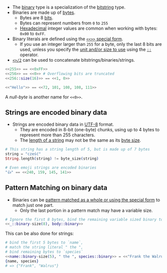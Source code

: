 - The [binary][binary] type is a specialization of the [bitstring][bitstring] type.
- Binaries are made up of [bytes][wiki-byte].
  - Bytes are 8 [bits][wiki-bit].
  - Bytes can represent numbers from `0` to `255`
  - [Hexadecimal][wiki-hexadecimal] integer values are common when working with bytes: `0x00` to `0xFF`.
- Binary literals are defined using the [`<<>>` special form][special-form].
  - If you use an integer larger than `255` for a byte, only the last 8 bits are used, unless you specify the [unit and/or size to use][bin-size] using the [`::`][type-operator] operator.
- [`<>/2`][bin-concat] can be used to concatenate bitstrings/binaries/strings.

```elixir
<<255>> == <<0xFF>>
<<256>> == <<0>> # Overflowing bits are truncated
<<256::size(16)>> == <<1, 0>>

<<"Hello">> == <<72, 101, 108, 108, 111>>
```

A _null-byte_ is another name for `<<0>>`.

## Strings are encoded binary data

- Strings are encoded binary data in [UTF-8][wiki-utf8] format.
  - They are encoded in 8-bit (one-byte) chunks, using up to 4 bytes to represent more than 255 characters.
  - The [length of a string][string-length] may not be the same as its [byte size][byte-size].

```elixir
# This string has a string length of 5, but is made up of 7 bytes
string = "cześć"
String.length(string) != byte_size(string)

# Even emoji strings are encoded binaries
"👍" == <<240, 159, 145, 141>>
```

## Pattern Matching on binary data

- Binaries can be [pattern matched as a whole or using the special form][special-form] to match just one part.
  - Only the last portion in a pattern match may have a variable size.

```elixir
# Ignore the first 8 bytes, bind the remaining variable sized binary to `body`
<<_::binary-size(8), body::binary>>
```

This can be also done for strings:

```elixir
# bind the first 5 bytes to `name`,
# match the string literal " the ",
# bind remaining bytes to `species`
<<name::binary-size(5), " the ", species::binary>> = <<"Frank the Walrus">>
{name, species}
# => {"Frank", "Walrus"}
```

[bin-concat]: https://hexdocs.pm/elixir/Kernel.html#%3C%3E/2
[bin-size]: https://hexdocs.pm/elixir/Kernel.SpecialForms.html#%3C%3C%3E%3E/1-unit-and-size
[binary]: https://elixir-lang.org/getting-started/binaries-strings-and-char-lists.html#binaries
[bitstring]: https://elixir-lang.org/getting-started/binaries-strings-and-char-lists.html#bitstrings
[byte-size]: https://hexdocs.pm/elixir/Kernel.html#byte_size/1
[special-form]: https://hexdocs.pm/elixir/Kernel.SpecialForms.html#%3C%3C%3E%3E/1
[string-length]: https://hexdocs.pm/elixir/String.html#length/1
[wiki-bit]: https://en.wikipedia.org/wiki/Bit
[wiki-byte]: https://en.wikipedia.org/wiki/Byte
[wiki-hexadecimal]: https://en.wikipedia.org/wiki/Hexadecimal
[wiki-utf8]: https://en.wikipedia.org/wiki/UTF-8
[type-operator]: https://hexdocs.pm/elixir/Kernel.SpecialForms.html#%3C%3C%3E%3E/1
